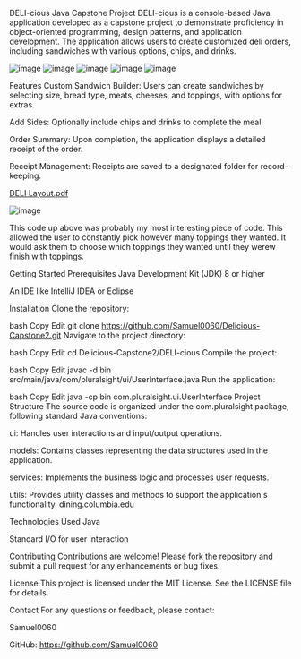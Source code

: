 DELI-cious Java Capstone Project
DELI-cious is a console-based Java application developed as a capstone project to demonstrate proficiency in object-oriented programming, design patterns, and application development. The application allows users to create customized deli orders, including sandwiches with various options, chips, and drinks.

![image](https://github.com/user-attachments/assets/ee0b6c74-8f73-42a0-a2c8-734a8f94a7ec)
![image](https://github.com/user-attachments/assets/bca76be8-7384-48c5-b5ca-504210ad5fb5)
![image](https://github.com/user-attachments/assets/a0889898-49fb-4cb2-8128-3201a416f5ce)
![image](https://github.com/user-attachments/assets/f25d0023-4294-4c7b-8bc4-66173cd16bf3)
![image](https://github.com/user-attachments/assets/87b9132c-aa73-40f9-ac96-144ed8f86bda)


Features
Custom Sandwich Builder: Users can create sandwiches by selecting size, bread type, meats, cheeses, and toppings, with options for extras.

Add Sides: Optionally include chips and drinks to complete the meal.

Order Summary: Upon completion, the application displays a detailed receipt of the order.

Receipt Management: Receipts are saved to a designated folder for record-keeping.

[DELI Layout.pdf](https://github.com/user-attachments/files/20517173/DELI.Layout.pdf)

![image](https://github.com/user-attachments/assets/56039a96-02d4-41c9-94dd-503e54309898)

This code up above was probably my most interesting piece of code. This allowed the user to constantly pick however many toppings they wanted. It would ask them to choose which
toppings they wanted until they werew finish with toppings.


Getting Started
Prerequisites
Java Development Kit (JDK) 8 or higher

An IDE like IntelliJ IDEA or Eclipse

Installation
Clone the repository:

bash
Copy
Edit
git clone https://github.com/Samuel0060/Delicious-Capstone2.git
Navigate to the project directory:

bash
Copy
Edit
cd Delicious-Capstone2/DELI-cious
Compile the project:

bash
Copy
Edit
javac -d bin src/main/java/com/pluralsight/ui/UserInterface.java
Run the application:

bash
Copy
Edit
java -cp bin com.pluralsight.ui.UserInterface
Project Structure
The source code is organized under the com.pluralsight package, following standard Java conventions:

ui: Handles user interactions and input/output operations.

models: Contains classes representing the data structures used in the application.

services: Implements the business logic and processes user requests.

utils: Provides utility classes and methods to support the application's functionality.
dining.columbia.edu

Technologies Used
Java

Standard I/O for user interaction

Contributing
Contributions are welcome! Please fork the repository and submit a pull request for any enhancements or bug fixes.

License
This project is licensed under the MIT License. See the LICENSE file for details.

Contact
For any questions or feedback, please contact:

Samuel0060

GitHub: https://github.com/Samuel0060
